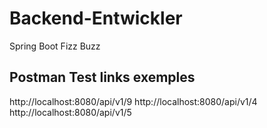 # Backend-Entwickler
 Spring Boot Fizz Buzz

## Postman Test links exemples
 http://localhost:8080/api/v1/9
 http://localhost:8080/api/v1/4
 http://localhost:8080/api/v1/5

